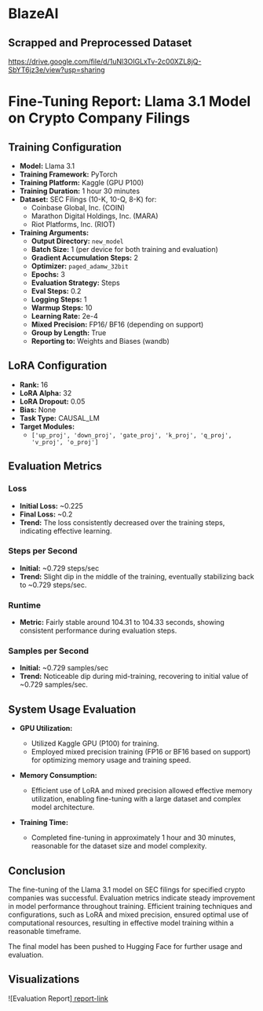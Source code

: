 # BlazeAI

## Scrapped and Preprocessed Dataset 
https://drive.google.com/file/d/1uNl3OIGLxTv-2c00XZL8jQ-SbYT6jz3e/view?usp=sharing

# Fine-Tuning Report: Llama 3.1 Model on Crypto Company Filings

## Training Configuration

- **Model:** Llama 3.1
- **Training Framework:** PyTorch
- **Training Platform:** Kaggle (GPU P100)
- **Training Duration:** 1 hour 30 minutes
- **Dataset:** SEC Filings (10-K, 10-Q, 8-K) for:
  - Coinbase Global, Inc. (COIN)
  - Marathon Digital Holdings, Inc. (MARA)
  - Riot Platforms, Inc. (RIOT)
- **Training Arguments:**
  - **Output Directory:** `new_model`
  - **Batch Size:** 1 (per device for both training and evaluation)
  - **Gradient Accumulation Steps:** 2
  - **Optimizer:** `paged_adamw_32bit`
  - **Epochs:** 3
  - **Evaluation Strategy:** Steps
  - **Eval Steps:** 0.2
  - **Logging Steps:** 1
  - **Warmup Steps:** 10
  - **Learning Rate:** 2e-4
  - **Mixed Precision:** FP16/ BF16 (depending on support)
  - **Group by Length:** True
  - **Reporting to:** Weights and Biases (wandb)

## LoRA Configuration

- **Rank:** 16
- **LoRA Alpha:** 32
- **LoRA Dropout:** 0.05
- **Bias:** None
- **Task Type:** CAUSAL_LM
- **Target Modules:** 
  - `['up_proj', 'down_proj', 'gate_proj', 'k_proj', 'q_proj', 'v_proj', 'o_proj']`

## Evaluation Metrics

### Loss

- **Initial Loss:** ~0.225
- **Final Loss:** ~0.2
- **Trend:** The loss consistently decreased over the training steps, indicating effective learning.

### Steps per Second

- **Initial:** ~0.729 steps/sec
- **Trend:** Slight dip in the middle of the training, eventually stabilizing back to ~0.729 steps/sec.

### Runtime

- **Metric:** Fairly stable around 104.31 to 104.33 seconds, showing consistent performance during evaluation steps.

### Samples per Second

- **Initial:** ~0.729 samples/sec
- **Trend:** Noticeable dip during mid-training, recovering to initial value of ~0.729 samples/sec.

## System Usage Evaluation

- **GPU Utilization:**
  - Utilized Kaggle GPU (P100) for training.
  - Employed mixed precision training (FP16 or BF16 based on support) for optimizing memory usage and training speed.

- **Memory Consumption:**
  - Efficient use of LoRA and mixed precision allowed effective memory utilization, enabling fine-tuning with a large dataset and complex model architecture.

- **Training Time:**
  - Completed fine-tuning in approximately 1 hour and 30 minutes, reasonable for the dataset size and model complexity.

## Conclusion

The fine-tuning of the Llama 3.1 model on SEC filings for specified crypto companies was successful. Evaluation metrics indicate steady improvement in model performance throughout training. Efficient training techniques and configurations, such as LoRA and mixed precision, ensured optimal use of computational resources, resulting in effective model training within a reasonable timeframe.

The final model has been pushed to Hugging Face for further usage and evaluation.

## Visualizations

![Evaluation Report][  report-link](https://api.wandb.ai/links/kumarsakthivel3251-sri-eshwar-college-of-engineering/0z72cvjj)

